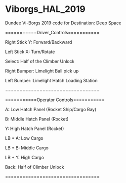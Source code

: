 # Viborgs_HAL_2019
Dundee Vi-Borgs 2019 code for Destination: Deep Space

===========Driver_Controls===========

Right Stick Y: Forward/Backward

Left Stick X: Turn/Rotate

Select: Half of the Climber Unlock

Right Bumper: Limelight Ball pick up

Left Bumper: Limelight Hatch Loading Station

=================================

===========Operator Controls===========

A: Low Hatch Panel (Rocket Ship/Cargo Bay)

B: Middle Hatch Panel (Rocket)

Y: High Hatch Panel (Rocket)

LB * A: Low Cargo

LB * B: Middle Cargo

LB * Y: High Cargo

Back: Half of Climber Unlock

=================================
  
